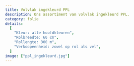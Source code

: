 ```yaml
---
title: Volvlak ingekleurd PPL
description: Ons assortiment van volvlak ingekleurd PPL.
category: folie
details:
  [
    "Kleur: alle hoofdkleuren",
    "Rolbreedte: 60 cm",
    "Rollengte: 300 m",
    "Verkoopeenheid: zowel op rol als vel",
  ]
image: ["ppl_ingekleurd.jpg"]
---
```


